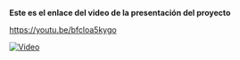 **Este es el enlace del video de la presentación del proyecto**

https://youtu.be/bfcloa5kygo <br/>

[![Video](https://i9.ytimg.com/vi/bfcloa5kygo/mq1.jpg?sqp=CKT1s4kG&rs=AOn4CLBEf8DRyzMbgvCAyjm4kTIW_QzVFw)](https://youtu.be/bfcloa5kygo)
